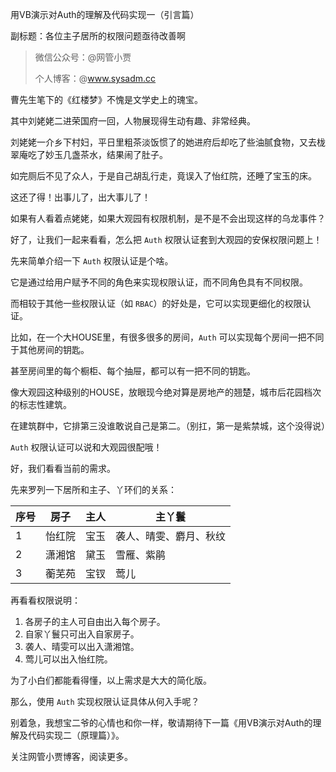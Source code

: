 用VB演示对Auth的理解及代码实现一（引言篇）

副标题：各位主子居所的权限问题亟待改善啊



>微信公众号：@网管小贾
>
>个人博客：@www.sysadm.cc



曹先生笔下的《红楼梦》不愧是文学史上的瑰宝。

其中刘姥姥二进荣国府一回，人物展现得生动有趣、非常经典。

刘姥姥一介乡下村妇，平日里粗茶淡饭惯了的她进府后却吃了些油腻食物，又去栊翠庵吃了妙玉几盏茶水，结果闹了肚子。

如完厕后不见了众人，于是自己胡乱行走，竟误入了怡红院，还睡了宝玉的床。

这还了得！出事儿了，出大事儿了！

如果有人看着点姥姥，如果大观园有权限机制，是不是不会出现这样的乌龙事件？

好了，让我们一起来看看，怎么把 `Auth` 权限认证套到大观园的安保权限问题上！



先来简单介绍一下 `Auth` 权限认证是个啥。

它是通过给用户赋予不同的角色来实现权限认证，而不同角色具有不同权限。

而相较于其他一些权限认证（如 `RBAC`）的好处是，它可以实现更细化的权限认证。

比如，在一个大HOUSE里，有很多很多的房间，`Auth` 可以实现每个房间一把不同于其他房间的钥匙。

甚至房间里的每个橱柜、每个抽屉，都可以有一把不同的钥匙。

像大观园这种级别的HOUSE，放眼现今绝对算是房地产的翘楚，城市后花园档次的标志性建筑。

在建筑群中，它排第三没谁敢说自己是第二。（别扛，第一是紫禁城，这个没得说）

`Auth` 权限认证可以说和大观园很配哦！



好，我们看看当前的需求。

先来罗列一下居所和主子、丫环们的关系：

| 序号 | 房子   | 主人 | 主丫鬟                 |
| ---- | ------ | ---- | ---------------------- |
| 1    | 怡红院 | 宝玉 | 袭人、晴雯、麝月、秋纹 |
| 2    | 潇湘馆 | 黛玉 | 雪雁、紫鹃             |
| 3    | 蘅芜苑 | 宝钗 | 莺儿                   |

再看看权限说明：

1. 各房子的主人可自由出入每个房子。
2. 自家丫鬟只可出入自家房子。
3. 袭人、晴雯可以出入潇湘馆。
4. 莺儿可以出入怡红院。



为了小白们都能看得懂，以上需求是大大的简化版。

那么，使用 `Auth` 实现权限认证具体从何入手呢？

别着急，我想宝二爷的心情也和你一样，敬请期待下一篇《用VB演示对Auth的理解及代码实现二（原理篇）》。

关注网管小贾博客，阅读更多。

